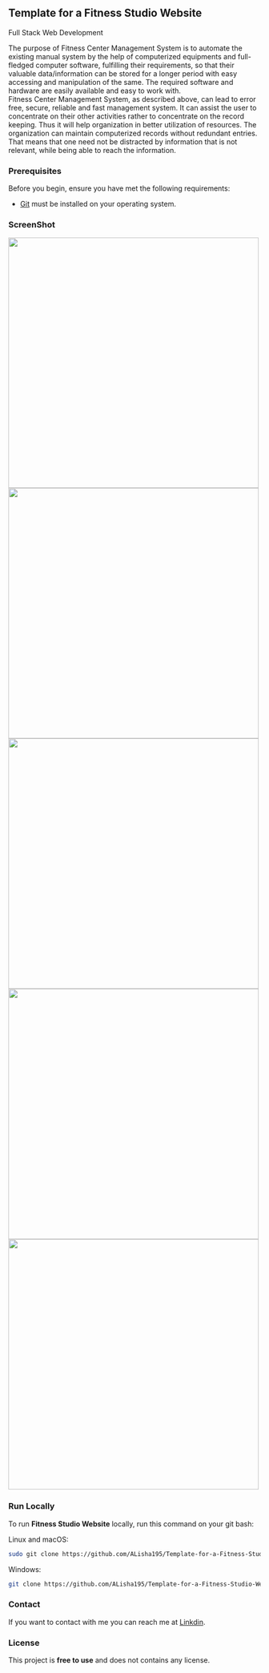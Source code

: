 ## Template for a Fitness Studio Website
Full Stack Web Development

The purpose of Fitness Center Management System is to automate the existing manual system by the help of computerized equipments and full-fledged computer software, 
fulfilling their requirements, so that their valuable data/information can be stored for a longer period with easy accessing and manipulation of the same. 
The required software and hardware are easily available and easy to work with. 
<br>
Fitness Center Management System, as described above, can lead to error free, secure, reliable and fast management system. It can assist the user to concentrate on their other activities rather to concentrate on the record keeping. 
Thus it will help organization in better utilization of resources. The organization can maintain computerized records without redundant entries. That means that one need not be distracted by information that is not relevant, while being able to reach the information.

### Prerequisites

Before you begin, ensure you have met the following requirements:

* [Git](https://git-scm.com/downloads "Download Git") must be installed on your operating system.

 ### ScreenShot

<img src="ScreenShot/screenshot1.jpg" width="500" />
<img src="ScreenShot/screenshot2.jpg" width="500" />
<img src="ScreenShot/screenshot3.jpg" width="500" />
<img src="ScreenShot/screenshot4.jpg" width="500" />
<img src="ScreenShot/screenshot5.jpg" width="500" />

### Run Locally

To run **Fitness Studio Website** locally, run this command on your git bash:

Linux and macOS:

```bash
sudo git clone https://github.com/ALisha195/Template-for-a-Fitness-Studio-Website.git
```

Windows:

```bash
git clone https://github.com/ALisha195/Template-for-a-Fitness-Studio-Website.git
```

### Contact

If you want to contact with me you can reach me at [Linkdin](www.linkedin.com/in/alisha-muskaan-45a38028b).

### License

This project is **free to use** and does not contains any license.

